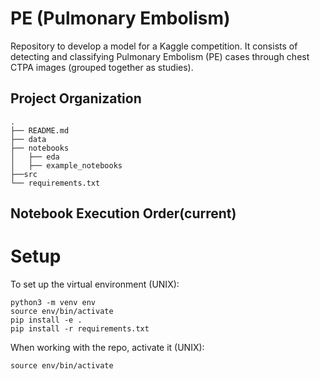 PE (Pulmonary Embolism)
==============================

Repository to develop a model for a Kaggle competition. It consists of detecting and classifying Pulmonary Embolism (PE) cases through chest CTPA images (grouped together as studies).


Project Organization
------------
```
.
├── README.md
├── data
├── notebooks
│   ├── eda
│   ├── example_notebooks
├──src
└── requirements.txt

```

Notebook Execution Order(current)
------------

# Setup 

To set up the virtual environment (UNIX): 
```
python3 -m venv env
source env/bin/activate
pip install -e .
pip install -r requirements.txt
```


When working with the repo, activate it (UNIX):
```
source env/bin/activate
```


